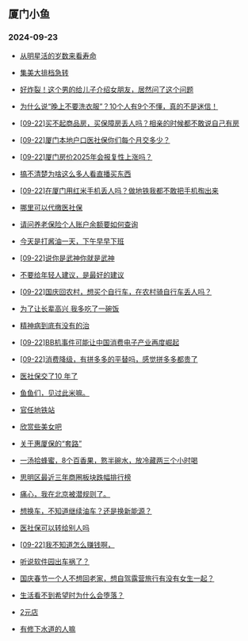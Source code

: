 ## 厦门小鱼 
### 2024-09-23

+ [从明星活的岁数来看寿命](http://bbs.xmfish.com/read-htm-tid-18245777.html)

+ [集美大排档急转](http://bbs.xmfish.com/read-htm-tid-18245778.html)

+ [好炸裂！这个男的给儿子介绍女朋友，居然问了这个问题](http://bbs.xmfish.com/read-htm-tid-18245827.html)

+ [为什么说“晚上不要洗衣服”？10个人有9个不懂，真的不是迷信！](http://bbs.xmfish.com/read-htm-tid-18245787.html)

+ [[09-22]买不起商品房，买保障房丢人吗？相亲的时候都不敢说自己有房](http://bbs.xmfish.com/read-htm-tid-18245837.html)

+ [[09-22]厦门本地户口医社保你们每个月交多少？](http://bbs.xmfish.com/read-htm-tid-18245882.html)

+ [[09-22]厦门房价2025年会报复性上涨吗？](http://bbs.xmfish.com/read-htm-tid-18245864.html)

+ [搞不清楚为啥这么多人看直播买东西](http://bbs.xmfish.com/read-htm-tid-18245853.html)

+ [[09-22]在厦门用红米手机丢人吗？做地铁我都不敢把手机掏出来](http://bbs.xmfish.com/read-htm-tid-18245833.html)

+ [哪里可以代缴医社保](http://bbs.xmfish.com/read-htm-tid-18245809.html)

+ [请问养老保险个人账户余额要如何查询](http://bbs.xmfish.com/read-htm-tid-18245891.html)

+ [今天是打酱油一天，下午早早下班](http://bbs.xmfish.com/read-htm-tid-18245851.html)

+ [[09-22]说你是武神你就是武神](http://bbs.xmfish.com/read-htm-tid-18245814.html)

+ [不要给年轻人建议，是最好的建议](http://bbs.xmfish.com/read-htm-tid-18245948.html)

+ [[09-22]国庆回农村，想买个自行车，在农村骑自行车丢人吗？](http://bbs.xmfish.com/read-htm-tid-18245830.html)

+ [为了让长辈高兴 我多吃了一碗饭](http://bbs.xmfish.com/read-htm-tid-18245854.html)

+ [精神病到底有没有的治](http://bbs.xmfish.com/read-htm-tid-18245849.html)

+ [[09-22]BB机事件可能让中国消费电子产业再度崛起](http://bbs.xmfish.com/read-htm-tid-18245878.html)

+ [[09-22]消费降级，有拼多多的平替吗，感觉拼多多都贵了](http://bbs.xmfish.com/read-htm-tid-18245873.html)

+ [医社保交了10 年了](http://bbs.xmfish.com/read-htm-tid-18245951.html)

+ [鱼鱼们，见过此米嘛。](http://bbs.xmfish.com/read-htm-tid-18245978.html)

+ [官任地铁站](http://bbs.xmfish.com/read-htm-tid-18245859.html)

+ [欣赏些美女吧](http://bbs.xmfish.com/read-htm-tid-18245890.html)

+ [关于惠厦保的“套路”](http://bbs.xmfish.com/read-htm-tid-18246057.html)

+ [一汤拾蜂蜜，8个百香果，憝半碗水，放冷藏两三个小时喝](http://bbs.xmfish.com/read-htm-tid-18245952.html)

+ [思明区最近三年商圈板块跌幅排行榜](http://bbs.xmfish.com/read-htm-tid-18245928.html)

+ [痛心，我在北京被潜规则了。](http://bbs.xmfish.com/read-htm-tid-18246118.html)

+ [想换车，不知道继续油车？还是换新能源？](http://bbs.xmfish.com/read-htm-tid-18246084.html)

+ [医社保可以转给别人吗](http://bbs.xmfish.com/read-htm-tid-18245984.html)

+ [[09-22]我不知道怎么赚钱啊，](http://bbs.xmfish.com/read-htm-tid-18245911.html)

+ [听说软件园出车祸了？](http://bbs.xmfish.com/read-htm-tid-18246076.html)

+ [国庆春节一个人不想回老家，想自驾露营旅行有没有女生一起？](http://bbs.xmfish.com/read-htm-tid-18246015.html)

+ [生活看不到希望时为什么会堕落？](http://bbs.xmfish.com/read-htm-tid-18246008.html)

+ [2元店](http://bbs.xmfish.com/read-htm-tid-18246017.html)

+ [有修下水道的人嘛](http://bbs.xmfish.com/read-htm-tid-18245996.html)

